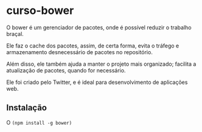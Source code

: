 # curso-bower

O bower é um gerenciador de pacotes, onde é possível reduzir o trabalho braçal.

Ele faz o cache dos pacotes, assim, de certa forma, evita o tráfego e armazenamento desnecessário de pacotes no repositório.

Além disso, ele também ajuda a manter o projeto mais organizado; facilita a atualização de pacotes, quando for necessário.

Ele foi criado pelo Twitter, e é ideal para desenvolvimento de aplicações web.

## Instalação

O `(npm install -g bower)`